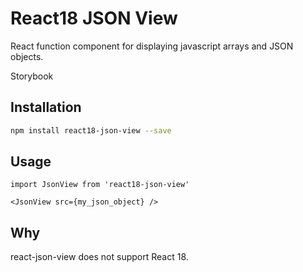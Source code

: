 # React18 JSON View
React function component for displaying javascript arrays and JSON objects.

Storybook

## Installation
```bash
npm install react18-json-view --save
```

## Usage
```tsx
import JsonView from 'react18-json-view'

<JsonView src={my_json_object} />
```

## Why
react-json-view does not support React 18.